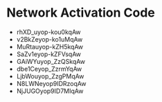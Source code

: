 # Network Activation Code
* rhXD_uyop-kou0kqAw
* v2BkZeyop-ko1uMqAw
* MuRtauyop-kZH5kqAw
* SaZv1eyop-kZFVsqAw
* GAiWYuyop_ZzQSkqAw
* dbe1Ceyop_ZzrmYqAw
* LjbWouyop_ZzgPMqAw
* N8LWNeyop9IDRzoqAw
* NjJUGOyop9ID7MIqAw